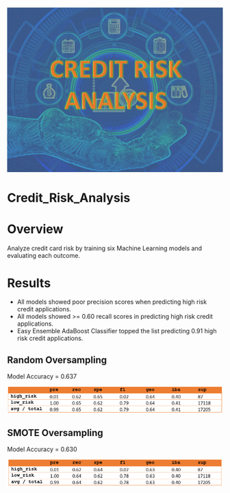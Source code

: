 ![](resourcesCR/CRA0.png) 

# Credit_Risk_Analysis

# Overview
Analyze credit card risk by training six Machine Learning models and evaluating each outcome.

# Results
* All models showed poor precision scores when predicting high risk credit applications.
* All models showed >= 0.60 recall scores in predicting high risk credit applications.
* Easy Ensemble AdaBoost Classifier topped the list predicting 0.91 high risk credit applications.
## Random Oversampling

 Model Accuracy = 0.637
 
 ![](resourcesCR/CRA1.png) 
 
## SMOTE Oversampling
Model Accuracy = 0.630

 ![](resourcesCR/CRA2.png) 
 
 



